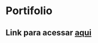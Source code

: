 # Portifolio
<h2>Link para acessar <a href="https://eduardorazevedo.000webhostapp.com/"> aqui</a></h2>
